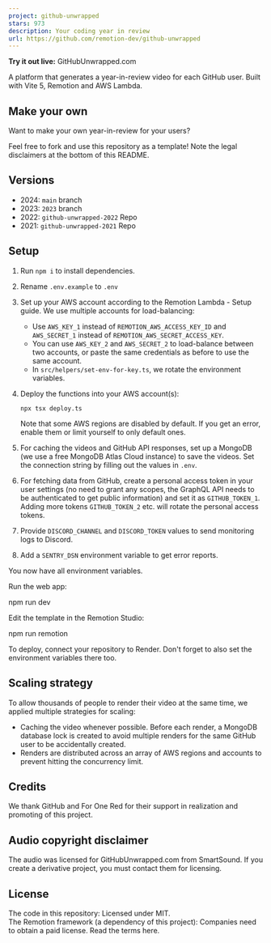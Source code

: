 ```yaml
---
project: github-unwrapped
stars: 973
description: Your coding year in review
url: https://github.com/remotion-dev/github-unwrapped
---
```


**Try it out live:** GitHubUnwrapped.com

A platform that generates a year-in-review video for each GitHub user. Built with Vite 5, Remotion and AWS Lambda.

Make your own
-------------

Want to make your own year-in-review for your users?

Feel free to fork and use this repository as a template! Note the legal disclaimers at the bottom of this README.

Versions
--------

-   2024: `main` branch
-   2023: `2023` branch
-   2022: `github-unwrapped-2022` Repo
-   2021: `github-unwrapped-2021` Repo

Setup
-----

1.  Run `npm i` to install dependencies.
    
2.  Rename `.env.example` to `.env`
    
3.  Set up your AWS account according to the Remotion Lambda - Setup guide. We use multiple accounts for load-balancing:
    
    -   Use `AWS_KEY_1` instead of `REMOTION_AWS_ACCESS_KEY_ID` and `AWS_SECRET_1` instead of `REMOTION_AWS_SECRET_ACCESS_KEY`.
    -   You can use `AWS_KEY_2` and `AWS_SECRET_2` to load-balance between two accounts, or paste the same credentials as before to use the same account.
    -   In `src/helpers/set-env-for-key.ts`, we rotate the environment variables.
4.  Deploy the functions into your AWS account(s):
    
    ```
    npx tsx deploy.ts
    ```
    
    Note that some AWS regions are disabled by default. If you get an error, enable them or limit yourself to only default ones.
    
5.  For caching the videos and GitHub API responses, set up a MongoDB (we use a free MongoDB Atlas Cloud instance) to save the videos. Set the connection string by filling out the values in `.env`.
    
6.  For fetching data from GitHub, create a personal access token in your user settings (no need to grant any scopes, the GraphQL API needs to be authenticated to get public information) and set it as `GITHUB_TOKEN_1`. Adding more tokens `GITHUB_TOKEN_2` etc. will rotate the personal access tokens.
    
7.  Provide `DISCORD_CHANNEL` and `DISCORD_TOKEN` values to send monitoring logs to Discord.
    
8.  Add a `SENTRY_DSN` environment variable to get error reports.
    

You now have all environment variables.

Run the web app:

npm run dev

Edit the template in the Remotion Studio:

npm run remotion

To deploy, connect your repository to Render. Don't forget to also set the environment variables there too.

Scaling strategy
----------------

To allow thousands of people to render their video at the same time, we applied multiple strategies for scaling:

-   Caching the video whenever possible. Before each render, a MongoDB database lock is created to avoid multiple renders for the same GitHub user to be accidentally created.
-   Renders are distributed across an array of AWS regions and accounts to prevent hitting the concurrency limit.

Credits
-------

We thank GitHub and For One Red for their support in realization and promoting of this project.

Audio copyright disclaimer
--------------------------

The audio was licensed for GitHubUnwrapped.com from SmartSound. If you create a derivative project, you must contact them for licensing.

License
-------

The code in this repository: Licensed under MIT.  
The Remotion framework (a dependency of this project): Companies need to obtain a paid license. Read the terms here.
